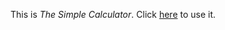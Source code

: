 This is *The Simple Calculator*. Click [here](https://captaincustard.github.io/calculator/) to use it.